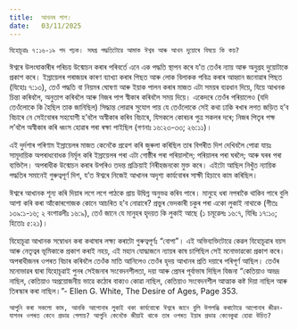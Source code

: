 ```yaml
---
title:  আখনৰ পাপ।
date:   03/11/2025
---
```


`যিহোচূৱাঃ ৭:১৬-১৯ পদ পঢ়ক। সমগ্ৰ পদ্ধতিটোৱে আমাক ঈশ্বৰ আৰু আখন দুয়োৰে বিষয়ে কি কয়?`

ঈশ্বৰে উলংঘাকাৰীৰ পৰিচয় উন্মোচন কৰাৰ পৰিবৰ্তে এনে এক পদ্ধতি স্থাপন কৰে য’ত তেওঁৰ ন্যায় আৰু অনুগ্ৰহ দুয়োটাকে প্ৰকাশ কৰে। ইস্ৰায়েলৰ পৰাজয়ৰ কাৰণ ব্যাখ্যা কৰাৰ পিছত আৰু লোক বিলাকক পবিত্ৰ কৰাৰ আহ্বান জনোৱাৰ পিছত (যিহোঃ ৭:১৩), তেওঁ পদ্ধতি বা নিয়মৰ ঘোষণা আৰু ইয়াক পালন কৰাৰ মাজত এটা সময়ৰ ব্যৱধান দিয়ে, যিয়ে আখনক চিন্তা কৰিবলৈ, অনুতাপ কৰিবলৈ আৰু নিজৰ পাপ স্বীকাৰ কৰিবলৈ সময় দিয়ে। একেদৰে তেওঁৰ পৰিয়ালেও (যদি তেওঁলোকে কি হৈছিল তাক জানিছিল) সিদ্ধান্ত লোৱাৰ সুযোগ পায় যে তেওঁলোকে সেই কথা ঢাকি ৰখাৰ লগত জড়িত হ’ব বিচাৰে নে সেইবোৰৰ সহযোগী হ’বলৈ অস্বীকাৰ কৰিব বিচাৰে, যিসকলে কোৰচৰ পুত্ৰ সকলৰ দৰে; নিজৰ পিতৃৰ পক্ষ ল’বলৈ অস্বীকাৰ কৰি ধ্বংস হোৱাৰ পৰা ৰক্ষা পাইছিল (গণনাঃ ১৬:২৩-৩৩; ২৬:১১)।

এই দুৰ্দশাৰ পৰিণাম ইস্ৰায়েলৰ মাজত কেনেকৈ প্ৰৱেশ কৰি জুৰুলা কৰিছিল তাৰ বিপৰীত দিশ দেখিবলৈ পোৱা যায়ঃ সামূদায়িক অপৰাধবোধক নিৰ্মূল কৰি ইস্ৰায়েলৰ পৰা এটা গোষ্ঠীৰ পৰা পৰিয়াললৈ; পৰিয়ালৰ পৰা ঘৰলৈ; আৰু ঘৰৰ পৰা ব্যক্তিলৈ। অপৰাধীক উন্মোচন কৰাৰ উপৰিও তদন্ত প্ৰক্ৰিয়াই নিৰীহজনকো মুক্ত কৰে। এইটো আছিল নিখুঁত ন্যায়িক পদ্ধতিৰ সমানেই গুৰুত্বপূৰ্ণ দিশ, য’ত ঈশ্বৰে নিজেই আখানৰ অদৃশ্য কাৰ্যবোৰৰ সাক্ষী হিচাবে কাম কৰিছিল।

ঈশ্বৰে আখানক শূন্য কৰি দিয়াৰ লগে লগে পাঠকে প্ৰায় উদ্বিগ্ন অনুভৱ কৰিব পাৰে। মানুহে ধৰা নপৰাকৈ থাকিব পাৰে বুলি আশা কৰি কৰা আঁকোৰগোজক কোনে আচৰিত হ’ব নোৱাৰে? প্ৰভুৰ ভেদকাৰী চকুৰ পৰা একো লুকাই নাথাকে (গীতঃ ১৩৯:১-১৬; ২ বংশাৱলীঃ ১৬:৯), তেওঁ জানে যে মানুহৰ হৃদয়ত কি লুকাই আছে (১ চমূৱেলঃ ১৬:৭, যিৰিঃ ১৭:১০; হিতোঃ ৫:২১)।

যিহোচূৱা আখানক সম্বোধন কৰা কথাষাৰ লক্ষ্য কৰাটো গুৰুত্বপূৰ্ণঃ “বোপা”। এই অভিব্যক্তিটোৱে কেৱল যিহোচূৱাৰ বয়স আৰু নেতৃত্বৰ ভূমিকাকে প্ৰকাশ কৰাই নহয়, এই মহান যোদ্ধাজনে ন্যায়ৰ কাষ চাপিছিল সেই মনোভাৱকো প্ৰকাশ কৰে। অপৰাধীজনৰ ওপৰত বিচাৰ কৰিবলৈ তেওঁক মাতি আনিলেও তেওঁৰ হৃদয় আখানৰ প্ৰতি দয়াৰে পৰিপূৰ্ণ আছিল। তেওঁৰ মনোভাৱৰ দ্বাৰা যিহোচূৱাই পুনৰ সেইজনাৰ সংবেদনশীলতা, দয়া আৰু প্ৰেমৰ পূৰ্বাভাষ দিছিল যিজনা “কেতিয়াও অভদ্ৰ নাছিল, কেতিয়াও অপ্ৰয়োজনীয় ভাৱে কঠোৰ বাক্যও কোৱা নাছিল, কেতিয়াও সংবেদনশীল আত্মাক কষ্ট দিয়া নাছিল আৰু তিৰস্কাৰ কৰা নাছিল।”- Ellen G. White, The Desire of Ages, Page 353.

`আপুনি কৰা সকলো কাম, আনকি আপোনাৰ লুকাই থকা কাৰ্যবোৰো ঈশ্বৰে জানে বুলি উপলব্ধি কৰাটোৱে আপোনাৰ জীৱন-যাপনৰ ওপৰত কেনে প্ৰভাৱ পেলায়? আপুনি কেনেকৈ জীয়াই থাকে তাৰ ওপৰত ইয়াৰ প্ৰভাৱ কেনেকুৱা হোৱা উচিত?`